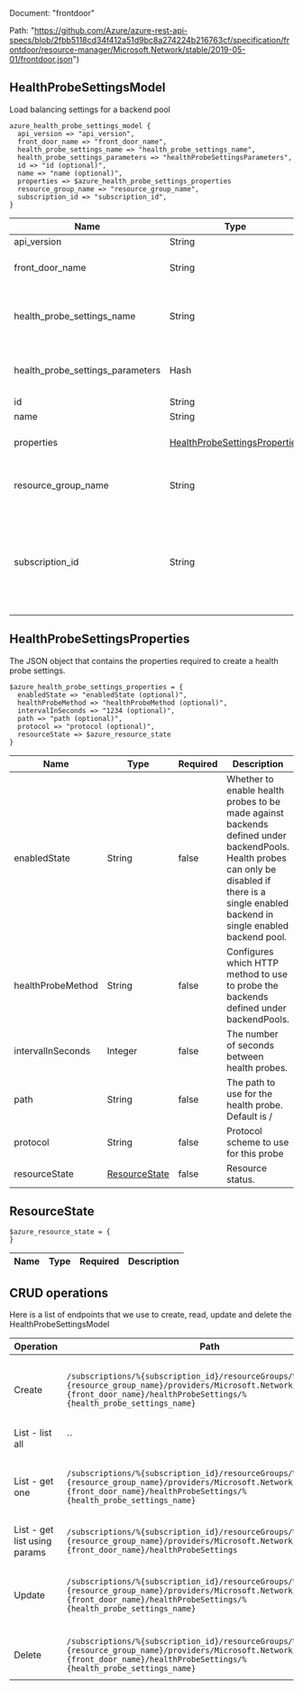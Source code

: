 Document: "frontdoor"


Path: "https://github.com/Azure/azure-rest-api-specs/blob/2fbb5118cd34f412a51d9bc8a274224b216763cf/specification/frontdoor/resource-manager/Microsoft.Network/stable/2019-05-01/frontdoor.json")

## HealthProbeSettingsModel

Load balancing settings for a backend pool

```puppet
azure_health_probe_settings_model {
  api_version => "api_version",
  front_door_name => "front_door_name",
  health_probe_settings_name => "health_probe_settings_name",
  health_probe_settings_parameters => "healthProbeSettingsParameters",
  id => "id (optional)",
  name => "name (optional)",
  properties => $azure_health_probe_settings_properties
  resource_group_name => "resource_group_name",
  subscription_id => "subscription_id",
}
```

| Name        | Type           | Required       | Description       |
| ------------- | ------------- | ------------- | ------------- |
|api_version | String | true | Client API version. |
|front_door_name | String | true | Name of the Front Door which is globally unique. |
|health_probe_settings_name | String | true | Name of the health probe settings which is unique within the Front Door. |
|health_probe_settings_parameters | Hash | true | HealthProbeSettings properties needed to create a new Front Door. |
|id | String | false | Resource ID. |
|name | String | false | Resource name. |
|properties | [HealthProbeSettingsProperties](#healthprobesettingsproperties) | false | Properties of the health probe settings |
|resource_group_name | String | true | Name of the Resource group within the Azure subscription. |
|subscription_id | String | true | The subscription credentials which uniquely identify the Microsoft Azure subscription. The subscription ID forms part of the URI for every service call. |
        
## HealthProbeSettingsProperties

The JSON object that contains the properties required to create a health probe settings.

```puppet
$azure_health_probe_settings_properties = {
  enabledState => "enabledState (optional)",
  healthProbeMethod => "healthProbeMethod (optional)",
  intervalInSeconds => "1234 (optional)",
  path => "path (optional)",
  protocol => "protocol (optional)",
  resourceState => $azure_resource_state
}
```

| Name        | Type           | Required       | Description       |
| ------------- | ------------- | ------------- | ------------- |
|enabledState | String | false | Whether to enable health probes to be made against backends defined under backendPools. Health probes can only be disabled if there is a single enabled backend in single enabled backend pool. |
|healthProbeMethod | String | false | Configures which HTTP method to use to probe the backends defined under backendPools. |
|intervalInSeconds | Integer | false | The number of seconds between health probes. |
|path | String | false | The path to use for the health probe. Default is / |
|protocol | String | false | Protocol scheme to use for this probe |
|resourceState | [ResourceState](#resourcestate) | false | Resource status. |
        
## ResourceState



```puppet
$azure_resource_state = {
}
```

| Name        | Type           | Required       | Description       |
| ------------- | ------------- | ------------- | ------------- |



## CRUD operations

Here is a list of endpoints that we use to create, read, update and delete the HealthProbeSettingsModel

| Operation | Path | Verb | Description | OperationID |
| ------------- | ------------- | ------------- | ------------- | ------------- |
|Create|`/subscriptions/%{subscription_id}/resourceGroups/%{resource_group_name}/providers/Microsoft.Network/frontDoors/%{front_door_name}/healthProbeSettings/%{health_probe_settings_name}`|Put|Creates a new HealthProbeSettings with the specified Rule name within the specified Front Door.|HealthProbeSettings_CreateOrUpdate|
|List - list all|``||||
|List - get one|`/subscriptions/%{subscription_id}/resourceGroups/%{resource_group_name}/providers/Microsoft.Network/frontDoors/%{front_door_name}/healthProbeSettings/%{health_probe_settings_name}`|Get|Gets a HealthProbeSettings with the specified Rule name within the specified Front Door.|HealthProbeSettings_Get|
|List - get list using params|`/subscriptions/%{subscription_id}/resourceGroups/%{resource_group_name}/providers/Microsoft.Network/frontDoors/%{front_door_name}/healthProbeSettings`|Get|Lists all of the HealthProbeSettings within a Front Door.|HealthProbeSettings_ListByFrontDoor|
|Update|`/subscriptions/%{subscription_id}/resourceGroups/%{resource_group_name}/providers/Microsoft.Network/frontDoors/%{front_door_name}/healthProbeSettings/%{health_probe_settings_name}`|Put|Creates a new HealthProbeSettings with the specified Rule name within the specified Front Door.|HealthProbeSettings_CreateOrUpdate|
|Delete|`/subscriptions/%{subscription_id}/resourceGroups/%{resource_group_name}/providers/Microsoft.Network/frontDoors/%{front_door_name}/healthProbeSettings/%{health_probe_settings_name}`|Delete|Deletes an existing HealthProbeSettings with the specified parameters.|HealthProbeSettings_Delete|
